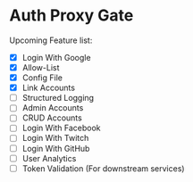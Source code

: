 # Auth Proxy Gate

Upcoming Feature list:

- [x] Login With Google
- [x] Allow-List
- [x] Config File
- [x] Link Accounts
- [ ] Structured Logging
- [ ] Admin Accounts
- [ ] CRUD Accounts
- [ ] Login With Facebook
- [ ] Login With Twitch
- [ ] Login With GitHub
- [ ] User Analytics
- [ ] Token Validation (For downstream services)